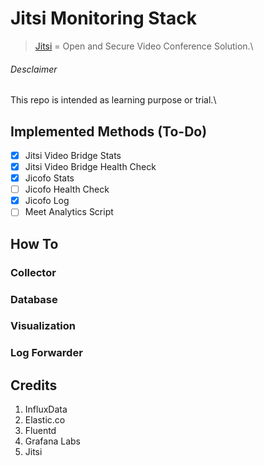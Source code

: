 
# Jitsi Monitoring Stack
> [Jitsi](https://jitsi.org/what-is-jitsi/) = Open and Secure Video Conference Solution.\

###### Desclaimer
This repo is intended as learning purpose or trial.\

## Implemented Methods (To-Do) 
- [x] Jitsi Video Bridge Stats
- [x] Jitsi Video Bridge Health Check
- [x] Jicofo Stats
- [ ] Jicofo Health Check
- [x] Jicofo Log
- [ ] Meet Analytics Script

## How To
### Collector
### Database
### Visualization
### Log Forwarder

## Credits
1. InfluxData
2. Elastic.co
3. Fluentd
4. Grafana Labs
5. Jitsi